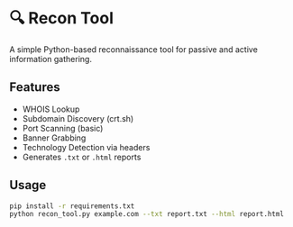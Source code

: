 # 🔍 Recon Tool

A simple Python-based reconnaissance tool for passive and active information gathering.

## Features
- WHOIS Lookup
- Subdomain Discovery (crt.sh)
- Port Scanning (basic)
- Banner Grabbing
- Technology Detection via headers
- Generates `.txt` or `.html` reports

## Usage

```bash
pip install -r requirements.txt
python recon_tool.py example.com --txt report.txt --html report.html
